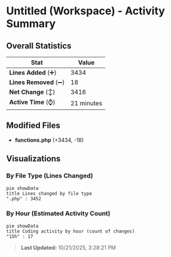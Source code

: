 # Untitled (Workspace) - Activity Summary 

## Overall Statistics

| Stat                   | Value                                                             |
| ---------------------- | ----------------------------------------------------------------- |
| **Lines Added** (➕)   | 3434                                          |
| **Lines Removed** (➖) | 18                                        |
| **Net Change** (↕)    | 3416                |
| **Active Time** (⌚)   | 21 minutes |


## Modified Files
- **functions.php** (+3434, -18)

## Visualizations

### By File Type (Lines Changed)

```mermaid
pie showData
title Lines changed by file type
".php" : 3452
```

### By Hour (Estimated Activity Count)

```mermaid
pie showData
title Coding activity by hour (count of changes)
"15h" : 17
```


> **Last Updated:** 10/21/2025, 3:28:21 PM